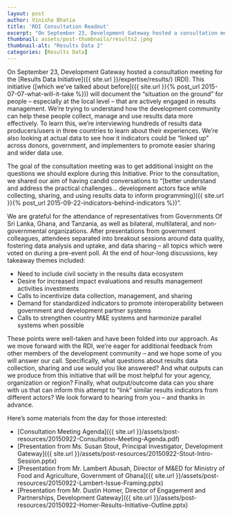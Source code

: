 ```yaml
---
layout: post
author: Vinisha Bhatia
title: 'RDI Consultation Readout'
excerpt: "On September 23, Development Gateway hosted a consultation meeting for the Results Data Initiative (RDI)...."
thumbnail: assets/post-thumbnails/results2.jpeg
thumbnail-alt: "Results Data 2"
categories: [Results Data]
---
```


On September 23, Development Gateway hosted a consultation meeting for the [Results Data Initiative]({{ site.url }}/expertise/results/) (RDI). This initiative ([which we’ve talked about before]({{ site.url }}{% post_url 2015-07-07-what-will-it-take %})) will document the “situation on the ground” for people – especially at the local level – that are actively engaged in results management. We’re trying to understand how the development community can help these people collect, manage and use results data more effectively. To learn this, we’re interviewing hundreds of results data producers/users in three countries to learn about their experiences. We’re also looking at actual data to see how it indicators could be “linked up” across donors, government, and implementers to promote easier sharing and wider data use. 

The goal of the consultation meeting was to get additional insight on the questions we should explore during this Initiative. Prior to the consultation, we shared our aim of having candid conversations to “[better understand and address the practical challenges… development actors face while collecting, sharing, and using results data to inform programming]({{ site.url }}{% post_url 2015-09-22-indicators-behind-indicators %})”. 

We are grateful for the attendance of representatives from Governments Of Sri Lanka, Ghana, and Tanzania, as well as bilateral, multilateral, and non-governmental organizations. After presentations from government colleagues, attendees separated into breakout sessions around data quality, fostering data analysis and uptake, and data sharing – all topics which were voted on during a pre-event poll. At the end of hour-long discussions, key takeaway themes included:

* Need to include civil society in the results data ecosystem
* Desire for increased impact evaluations and results management activities investments
* Calls to incentivize data collection, management, and sharing
* Demand for standardized indicators to promote interoperability between government and development partner systems
* Calls to strengthen country M&E systems and harmonize parallel systems when possible

These points were well-taken and have been folded into our approach. As we move forward with the RDI, we’re eager for additional feedback from other members of the development community – and we hope some of you will answer our call. Specifically, what questions about results data collection, sharing and use would you like answered? And what outputs can we produce from this initiative that will be most helpful for your agency, organization or region? Finally, what output/outcome data can you share with us that can inform this attempt to “link” similar results indicators from different actors? We look forward to hearing from you – and thanks in advance. 

Here’s some materials from the day for those interested:

* [Consultation Meeting Agenda]({{ site.url }}/assets/post-resources/20150922-Consultation-Meeting-Agenda.pdf)
* [Presentation from Ms. Susan Stout, Principal Investigator, Development Gateway]({{ site.url }}/assets/post-resources/20150922-Stout-Intro-Session.pptx)
* [Presentation from Mr. Lambert Abusah, Director of M&ED for Ministry of Food and Agriculture, Government of Ghana]({{ site.url }}/assets/post-resources/20150922-Lambert-Issue-Framing.pptx)
* [Presentation from Mr. Dustin Homer, Director of Engagement and Partnerships, Development Gateway]({{ site.url }}/assets/post-resources/20150922-Homer-Results-Initiative-Outline.pptx)
